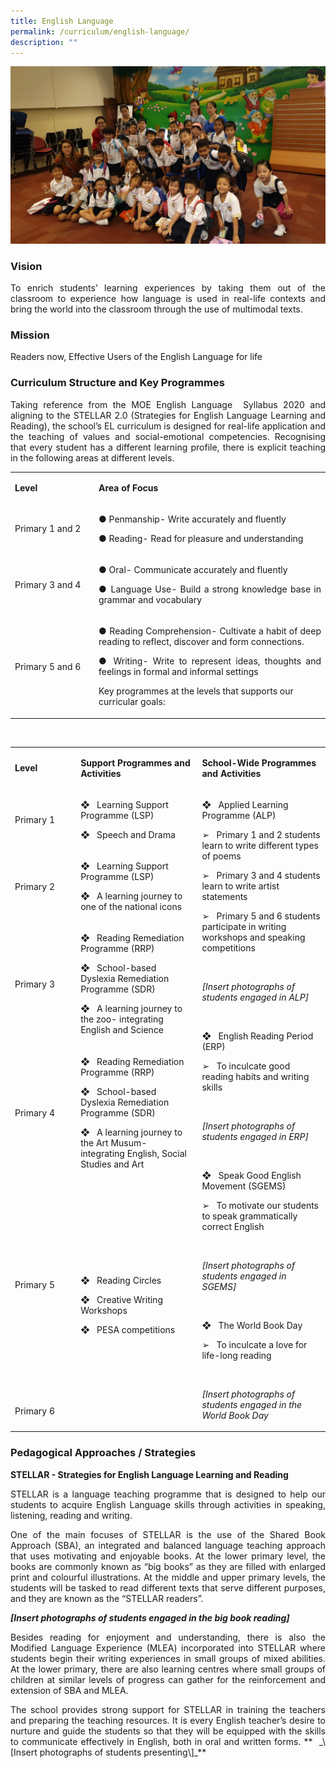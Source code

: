 ```yaml
---
title: English Language
permalink: /curriculum/english-language/
description: ""
---
```

![](/images/EL%201.jpg)

### Vision
<p style="text-align: justify;">To enrich students’ learning experiences by taking them out of the classroom to experience how language is used in real-life contexts and bring the world into the classroom through the use of multimodal texts.</p>

### Mission
<p style="text-align: justify;">Readers now, Effective Users of the English Language for life


### Curriculum Structure and Key Programmes
<p style="text-align: justify;">Taking reference from the MOE English Language  Syllabus 2020 and aligning to the STELLAR 2.0 (Strategies for English Language Learning and Reading), the school’s EL curriculum is designed for real-life application and the teaching of values and social-emotional competencies. Recognising that every student has a different learning profile, there is explicit teaching in the following areas at different levels.</p>

<table width="589">
<tbody>
<tr>
<td width="145">
<p><strong>Level</strong></p>
</td>
<td width="444">
<p><strong>Area of Focus</strong></p>
</td>
</tr>
<tr>
<td width="145">
<p>Primary 1 and 2</p>
</td>
<td width="444">
<p style="text-align: justify;">● Penmanship- Write accurately and fluently</p>
<p style="text-align: justify;">● Reading- Read for pleasure and understanding</p>
</td>
</tr>
<tr>
<td width="145">
<p>Primary 3 and 4</p>
</td>
<td width="444">
<p style="text-align: justify;">● Oral- Communicate accurately and fluently</p>
<p style="text-align: justify;">● Language Use- Build a strong knowledge base in grammar and vocabulary</p>
</td>
</tr>
<tr>
<td width="145">
<p>Primary 5 and 6</p>
</td>
<td width="444">
<p style="text-align: justify;">● Reading Comprehension- Cultivate a habit of deep reading to reflect, discover and form connections.</p>
<p style="text-align: justify;">● Writing- Write to represent ideas, thoughts and feelings in formal and informal settings</p>

Key programmes at the levels that supports our curricular goals:

</td>
</tr>
</tbody>
</table>
<p>&nbsp;</p>
<table width="652">
<tbody>
<tr>
<td width="124">
<p><strong>Level</strong></p>
</td>
<td width="257">
<p><strong>Support Programmes and Activities</strong></p>
</td>
<td width="271">
<p><strong>School-Wide Programmes and Activities </strong></p>
</td>
</tr>
<tr>
<td width="124">
<p>Primary 1</p>
</td>
<td width="257">
<p>❖&nbsp;&nbsp; Learning Support Programme (LSP)</p>
<p>❖&nbsp;&nbsp; Speech and Drama&nbsp;&nbsp;&nbsp;&nbsp;&nbsp;&nbsp;</p>
</td>
<td rowspan="6" width="271">
<p>❖&nbsp;&nbsp; Applied Learning Programme (ALP)</p>
<p>➢&nbsp;&nbsp; Primary 1 and 2 students learn to write different types of poems</p>
<p>➢&nbsp;&nbsp; Primary 3 and 4 students learn to write artist statements</p>
<p>➢&nbsp;&nbsp; Primary 5 and 6 students participate in writing workshops and speaking competitions</p>
<p>&nbsp;</p>
<p><em>[Insert photographs of students engaged in ALP]</em></p>
<p>&nbsp;</p>
<p>❖&nbsp;&nbsp; English Reading Period (ERP)</p>
<p>➢&nbsp;&nbsp; To inculcate good reading habits and writing skills&nbsp;</p>
<p>&nbsp;</p>
<p><em>[Insert photographs of students engaged in ERP]</em></p>
<p>&nbsp;</p>
<p>❖&nbsp;&nbsp; Speak Good English Movement (SGEMS)</p>
<p>➢&nbsp;&nbsp; To motivate our students to speak grammatically correct English</p>
<p>&nbsp;</p>
<p><em>[Insert photographs of students engaged in SGEMS]</em></p>
<p><em>&nbsp;</em></p>
<p>❖&nbsp;&nbsp; The World Book Day</p>
<p>➢&nbsp;&nbsp; To inculcate a love for life-long reading</p>
<p>&nbsp;</p>
<p><em>[Insert photographs of students engaged in the World Book Day</em></p>
</td>
</tr>
<tr>
<td width="124">
<p>Primary 2</p>
</td>
<td width="257">
<p>❖&nbsp;&nbsp; Learning Support Programme (LSP)</p>
<p>❖&nbsp;&nbsp; A learning journey to one of the national icons</p>
</td>
</tr>
<tr>
<td width="124">
<p>Primary 3</p>
</td>
<td width="257">
<p>❖&nbsp;&nbsp; Reading Remediation Programme (RRP)</p>
<p>❖&nbsp;&nbsp; School-based Dyslexia Remediation Programme (SDR)</p>
<p>❖&nbsp;&nbsp; A learning journey to the zoo- integrating English and Science</p>
</td>
</tr>
<tr>
<td width="124">
<p>Primary 4</p>
</td>
<td width="257">
<p>❖&nbsp;&nbsp; Reading Remediation Programme (RRP)</p>
<p>❖&nbsp;&nbsp; School-based Dyslexia Remediation Programme (SDR)</p>
<p>❖&nbsp;&nbsp; A learning journey to the Art Musum- integrating English, Social Studies and Art</p>
</td>
</tr>
<tr>
<td width="124">
<p>Primary 5</p>
</td>
<td rowspan="2" width="257">
<p>❖&nbsp;&nbsp; Reading Circles</p>
<p>❖&nbsp;&nbsp; Creative Writing Workshops</p>
<p>❖&nbsp;&nbsp; PESA competitions</p>
</td>
</tr>
<tr>
<td width="124">
<p>Primary 6</p>
</td>
</tr>
</tbody>
</table>



### Pedagogical Approaches / Strategies

 **STELLAR - Strategies for English Language Learning and Reading**  

<p style="text-align: justify;">STELLAR is a language teaching programme that is designed to help our students to acquire English Language skills through activities in speaking, listening, reading and writing.

<p style="text-align: justify;">One of the main focuses of STELLAR is the use of the Shared Book Approach (SBA), an integrated and balanced language teaching approach that uses motivating and enjoyable books. At the lower primary level, the books are commonly known as “big books” as they are filled with enlarged print and colourful illustrations. At the middle and upper primary levels, the students will be tasked to read different texts that serve different purposes, and they are known as the “STELLAR readers”.

**_\[Insert photographs of students engaged in the big book reading\]_**

<p style="text-align: justify;">Besides reading for enjoyment and understanding, there is also the Modified Language Experience (MLEA) incorporated into STELLAR where students begin their writing experiences in small groups of mixed abilities. At the lower primary, there are also learning centres where small groups of children at similar levels of progress can gather for the reinforcement and extension of SBA and MLEA.

<p style="text-align: justify;">The school provides strong support for STELLAR in training the teachers and preparing the teaching resources. It is every English teacher’s desire to nurture and guide the students so that they will be equipped with the skills to communicate effectively in English, both in oral and written forms.
**
 _\[Insert photographs of students presenting\]_**